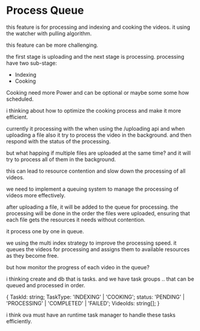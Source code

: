 # Process Queue

this feature is for processing and indexing and cooking the videos.
it using the watcher with pulling algorithm.

this feature can be more challenging.

the first stage is uploading and the next stage is processing.
processing have two sub-stage:

- Indexing
- Cooking

Cooking need more Power and can be optional or maybe some some how scheduled.

i thinking about how to optimize the cooking process and make it more efficient.

currently it processing with the when using the /uploading api
and when uploading a file also it try to process the video in the background. and then respond with the status of the processing.

but what happing if multiple files are uploaded at the same time?
and it will try to process all of them in the background.

this can lead to resource contention and slow down the processing of all videos.

we need to implement a queuing system to manage the processing of videos more effectively.

after uploading a file, it will be added to the queue for processing. the processing will be done in the order the files were uploaded, ensuring that each file gets the resources it needs without contention.

it process one by one in queue.

we using the multi index strategy to improve the processing speed.
it queues the videos for processing and assigns them to available resources as they become free.

but how monitor the progress of each video in the queue?

i thinking create and db that is tasks.
and we have task groups .. that can be queued and processed in order.

{
TaskId: string;
TaskType: 'INDEXING' | 'COOKING';
status: 'PENDING' | 'PROCESSING' | 'COMPLETED' | 'FAILED';
VideoIds: string[];
}

i think ova must have an runtime task manager to handle these tasks efficiently.
